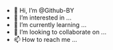 - 👋 Hi, I’m @Github-BY
- 👀 I’m interested in ...
- 🌱 I’m currently learning ...
- 💞️ I’m looking to collaborate on ...
- 📫 How to reach me ...

<!---
Github-BY/Github-BY is a ✨ special ✨ repository because its `README.md` (this file) appears on your GitHub profile.
You can click the Preview link to take a look at your changes.
--->
